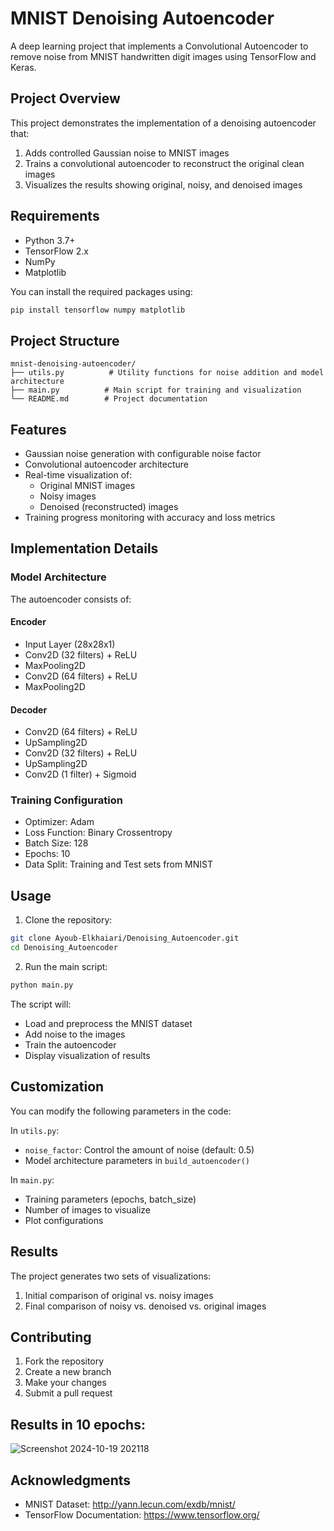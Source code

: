 # MNIST Denoising Autoencoder

A deep learning project that implements a Convolutional Autoencoder to remove noise from MNIST handwritten digit images using TensorFlow and Keras.

## Project Overview

This project demonstrates the implementation of a denoising autoencoder that:
1. Adds controlled Gaussian noise to MNIST images
2. Trains a convolutional autoencoder to reconstruct the original clean images
3. Visualizes the results showing original, noisy, and denoised images

## Requirements

- Python 3.7+
- TensorFlow 2.x
- NumPy
- Matplotlib

You can install the required packages using:
```bash
pip install tensorflow numpy matplotlib
```

## Project Structure

```
mnist-denoising-autoencoder/
├── utils.py          # Utility functions for noise addition and model architecture
├── main.py          # Main script for training and visualization
└── README.md        # Project documentation
```

## Features

- Gaussian noise generation with configurable noise factor
- Convolutional autoencoder architecture
- Real-time visualization of:
  - Original MNIST images
  - Noisy images
  - Denoised (reconstructed) images
- Training progress monitoring with accuracy and loss metrics

## Implementation Details

### Model Architecture

The autoencoder consists of:

#### Encoder
- Input Layer (28x28x1)
- Conv2D (32 filters) + ReLU
- MaxPooling2D
- Conv2D (64 filters) + ReLU
- MaxPooling2D

#### Decoder
- Conv2D (64 filters) + ReLU
- UpSampling2D
- Conv2D (32 filters) + ReLU
- UpSampling2D
- Conv2D (1 filter) + Sigmoid

### Training Configuration
- Optimizer: Adam
- Loss Function: Binary Crossentropy
- Batch Size: 128
- Epochs: 10
- Data Split: Training and Test sets from MNIST

## Usage

1. Clone the repository:
```bash
git clone Ayoub-Elkhaiari/Denoising_Autoencoder.git
cd Denoising_Autoencoder
```

2. Run the main script:
```bash
python main.py
```

The script will:
- Load and preprocess the MNIST dataset
- Add noise to the images
- Train the autoencoder
- Display visualization of results

## Customization

You can modify the following parameters in the code:

In `utils.py`:
- `noise_factor`: Control the amount of noise (default: 0.5)
- Model architecture parameters in `build_autoencoder()`

In `main.py`:
- Training parameters (epochs, batch_size)
- Number of images to visualize
- Plot configurations

## Results

The project generates two sets of visualizations:
1. Initial comparison of original vs. noisy images
2. Final comparison of noisy vs. denoised vs. original images

## Contributing

1. Fork the repository
2. Create a new branch
3. Make your changes
4. Submit a pull request

## Results in 10 epochs:

![Screenshot 2024-10-19 202118](https://github.com/user-attachments/assets/ef1e1168-a308-4dee-b107-82870796e432)


## Acknowledgments

- MNIST Dataset: http://yann.lecun.com/exdb/mnist/
- TensorFlow Documentation: https://www.tensorflow.org/

